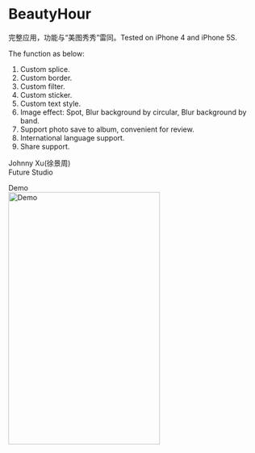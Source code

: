 # BeautyHour
完整应用，功能与“美图秀秀”雷同。Tested on iPhone 4 and iPhone 5S.
  
The function as below:  
1.	Custom splice.  
2.  Custom border.  
3.  Custom filter.   
4.  Custom sticker.  
5.  Custom text style.  
6.  Image effect: Spot, Blur background by circular, Blur background by band.  
7.  Support photo save to album, convenient for review.  
8.  International language support.  
9.  Share support.  

Johnny Xu(徐景周)  
Future Studio

Demo    
<img src="https://github.com/xujingzhou/BeautyHour/blob/master/Resources/Demo/Demo.gif" width = "300" height = "500" alt="Demo" align=center />
